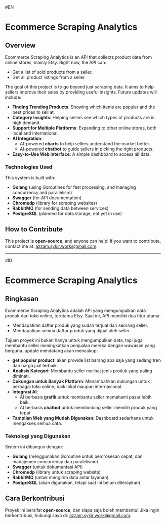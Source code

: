 #EN
# Ecommerce Scraping Analytics

## Overview
Ecommerce Scraping Analytics is an API that collects product data from online stores, mainly Etsy. Right now, the API can:
- Get a list of sold products from a seller.
- Get all product listings from a seller.

The goal of this project is to go beyond just scraping data. It aims to help sellers improve their sales by providing useful insights. Future updates will include:
- **Finding Trending Products**: Showing which items are popular and the best prices to sell at.
- **Category Insights**: Helping sellers see which types of products are in high demand.
- **Support for Multiple Platforms**: Expanding to other online stores, both local and international.
- **AI Integration**:
  - AI-powered **charts** to help sellers understand the market better.
  - AI-powered **chatbot** to guide sellers in picking the right products.
- **Easy-to-Use Web Interface**: A simple dashboard to access all data.

### Technologies Used
This system is built with:
- **Golang**  (using Goroutines for fast processing, and managing concurrency and parallelism)
- **Swagger** (for API documentation)
- **Chromedp** (library for scraping websites)
- **RabbitMQ** (for sending data between services)
- **PostgreSQL** (planned for data storage, not yet in use)

## How to Contribute
This project is **open-source**, and anyone can help! If you want to contribute, contact me at: [azzam.sykir.work@gmail.com](mailto:azzam.sykir.work@gmail.com).

---
#ID
# Ecommerce Scraping Analytics 

## Ringkasan
Ecommerce Scraping Analytics adalah API yang mengumpulkan data produk dari toko online, terutama Etsy. Saat ini, API memiliki dua fitur utama:
- Mendapatkan daftar produk yang sudah terjual dari seorang seller.
- Mendapatkan semua daftar produk yang dijual oleh seller.

Tujuan proyek ini bukan hanya untuk mengumpulkan data, tapi juga membantu seller meningkatkan penjualan mereka dengan wawasan yang berguna. update mendatang akan mencakup:
- **get populer product**: akan provide list  barang apa saja yang sedang tren dan harga jual terbaik.
- **Analisis Kategori**: Membantu seller melihat jenis produk yang paling diminati.
- **Dukungan untuk Banyak Platform**: Menambahkan dukungan untuk berbagai toko online, baik lokal maupun internasional.
- **Integrasi AI**:
  - AI berbasis **grafik** untuk membantu seller memahami pasar lebih baik.
  - AI berbasis **chatbot** untuk membimbing seller memilih produk yang tepat.
- **Tampilan Web yang Mudah Digunakan**: Dashboard sederhana untuk mengakses semua data.

### Teknologi yang Digunakan
Sistem ini dibangun dengan:
- **Golang** (menggunakan Goroutine untuk pemrosesan cepat, dan manajemen concurrency dan paralelisme)
- **Swagger** (untuk dokumentasi API)
- **Chromedp** (library untuk scraping website)
- **RabbitMQ** (untuk mengirim data antar layanan)
- **PostgreSQL** (akan digunakan, tetapi saat ini belum diterapkan)

## Cara Berkontribusi
Proyek ini bersifat **open-source**, dan siapa saja boleh membantu! Jika ingin berkontribusi, hubungi saya di: [azzam.sykir.work@gmail.com](mailto:azzam.sykir.work@gmail.com).

